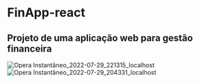 # FinApp-react
 Projeto de uma aplicação web para gestão financeira
 --
![Opera Instantâneo_2022-07-29_221315_localhost](https://user-images.githubusercontent.com/104230562/181865226-205d2f32-aa5d-442a-9840-1c3578142041.png)
![Opera Instantâneo_2022-07-29_204331_localhost](https://user-images.githubusercontent.com/104230562/181865230-d087e5c6-3671-4988-b637-8b0632e765fd.png)

